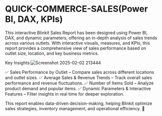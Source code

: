 # QUICK-COMMERCE-SALES(Power BI, DAX, KPIs)
This interactive Blinkit Sales Report has been designed using Power BI, DAX, and dynamic parameters, offering an in-depth analysis of sales trends across various outlets. With interactive visuals, measures, and KPIs, this report provides a comprehensive view of sales performance based on outlet size, location, and key business metrics.

Key Insights:![Screenshot 2025-02-02 213444](https://github.com/user-attachments/assets/694e000e-ada5-484c-90a1-380036ee7425)

✅ Sales Performance by Outlet – Compare sales across different locations and outlet sizes.
✅ Average Sales & Revenue Trends – Track overall sales performance and revenue fluctuations.
✅ Number of Items Sold – Analyze product demand and popular items.
✅ Dynamic Parameters & Interactive Features – Filter insights in real time for deeper exploration.

This report enables data-driven decision-making, helping Blinkit optimize sales strategies, inventory management, and operational efficiency. 🚀
